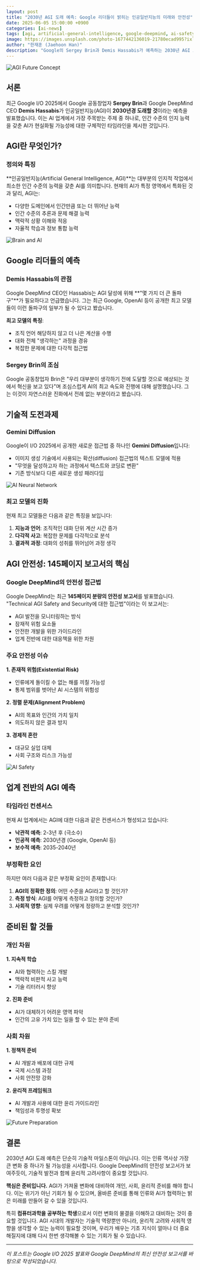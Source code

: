 ```yaml
---
layout: post
title: "2030년 AGI 도래 예측: Google 리더들이 밝히는 인공일반지능의 미래와 안전성"
date: 2025-06-05 15:00:00 +0900
categories: [ai-news]
tags: [agi, artificial-general-intelligence, google-deepmind, ai-safety, demis-hassabis, sergey-brin]
image: https://images.unsplash.com/photo-1677442136019-21780ecad995?ixlib=rb-4.0.3&ixid=M3wxMjA3fDB8MHxwaG90by1wYWdlfHx8fGVufDB8fHx8fA%3D%3D&auto=format&fit=crop&w=1000&q=80
author: "한재훈 (Jaehoon Han)"
description: "Google의 Sergey Brin과 Demis Hassabis가 예측하는 2030년 AGI 도래와 함께 우려가 제기된 안전성 이슈들을 분석합니다."
---
```


![AGI Future Concept](https://images.unsplash.com/photo-1677442136019-21780ecad995?ixlib=rb-4.0.3&ixid=M3wxMjA3fDB8MHxwaG90by1wYWdlfHx8fGVufDB8fHx8fA%3D%3D&auto=format&fit=crop&w=1000&q=80)

## 서론

최근 Google I/O 2025에서 Google 공동창업자 **Sergey Brin**과 Google DeepMind CEO **Demis Hassabis**가 인공일반지능(AGI)이 **2030년경 도래할 것**이라는 예측을 발표했습니다. 이는 AI 업계에서 가장 주목받는 주제 중 하나로, 인간 수준의 인지 능력을 갖춘 AI가 현실화될 가능성에 대한 구체적인 타임라인을 제시한 것입니다.

## AGI란 무엇인가?

### 정의와 특징

**인공일반지능(Artificial General Intelligence, AGI)**는 대부분의 인지적 작업에서 최소한 인간 수준의 능력을 갖춘 AI를 의미합니다. 현재의 AI가 특정 영역에서 특화된 것과 달리, AGI는:

- 다양한 도메인에서 인간만큼 또는 더 뛰어난 능력
- 인간 수준의 추론과 문제 해결 능력
- 맥락적 상황 이해와 적응
- 자율적 학습과 정보 통합 능력

![Brain and AI](https://images.unsplash.com/photo-1559757148-5c350d0d3c56?ixlib=rb-4.0.3&ixid=M3wxMjA3fDB8MHxwaG90by1wYWdlfHx8fGVufDB8fHx8fA%3D%3D&auto=format&fit=crop&w=800&q=80)

## Google 리더들의 예측

### Demis Hassabis의 관점

Google DeepMind CEO인 Hassabis는 AGI 달성에 위해 **"몇 가지 더 큰 돌파구"**가 필요하다고 언급했습니다. 그는 최근 Google, OpenAI 등이 공개한 최고 모델들이 이런 돌파구의 일부가 될 수 있다고 봤습니다.

**최고 모델의 특징**:
- 조직 언어 해당하지 않고 더 나은 계산을 수행
- 대화 전체 "생각하는" 과정을 경유
- 복잡한 문제에 대한 다각적 접근법

### Sergey Brin의 조심

Google 공동창업자 Brin은 "우리 대부분이 생각하기 전에 도달할 것으로 예상되는 것에서 혁신을 보고 있다"며 조심스럽게 AI의 최고 속도와 진행에 대해 설명했습니다. 그는 이것이 자연스러운 진화에서 전례 없는 부분이라고 봤습니다.

## 기술적 도전과제

### Gemini Diffusion

Google이 I/O 2025에서 공개한 새로운 접근법 중 하나인 **Gemini Diffusion**입니다:

- 이미지 생성 기술에서 사용되는 확산(diffusion) 접근법의 텍스트 모델에 적용
- "무엇을 달성하고자 하는 과정에서 텍스트와 코딩로 변환"
- 기존 방식보다 다른 새로운 생성 패러다임

![AI Neural Network](https://images.unsplash.com/photo-1507146426996-ef05306b995a?ixlib=rb-4.0.3&ixid=M3wxMjA3fDB8MHxwaG90by1wYWdlfHx8fGVufDB8fHx8fA%3D%3D&auto=format&fit=crop&w=800&q=80)

### 최고 모델의 진화

현재 최고 모델들은 다음과 같은 특징을 보입니다:

1. **지능과 언어**: 조직적인 대화 단위 계산 시간 증가
2. **다각적 사고**: 복잡한 문제를 다각적으로 분석
3. **결과적 과정**: 대화의 성취를 뛰어넘어 과정 생각

## AGI 안전성: 145페이지 보고서의 핵심

### Google DeepMind의 안전성 접근법

Google DeepMind는 최근 **145페이지 분량의 안전성 보고서**를 발표했습니다. "Technical AGI Safety and Security에 대한 접근법"이라는 이 보고서는:

- AGI 발전을 모니터링하는 방식
- 잠재적 위험 요소들
- 안전한 개발을 위한 가이드라인
- 업계 전반에 대한 대응책을 위한 차원

### 주요 안전성 이슈

**1. 존재적 위험(Existential Risk)**
- 인류에게 돌이킬 수 없는 해를 끼칠 가능성
- 통제 범위를 벗어난 AI 시스템의 위험성

**2. 정렬 문제(Alignment Problem)**
- AI의 목표와 인간의 가치 일치
- 의도하지 않은 결과 방지

**3. 경제적 혼란**
- 대규모 실업 대체
- 사회 구조와 리스크 가능성

![AI Safety](https://images.unsplash.com/photo-1485827404703-89b55fcc595e?ixlib=rb-4.0.3&ixid=M3wxMjA3fDB8MHxwaG90by1wYWdlfHx8fGVufDB8fHx8fA%3D%3D&auto=format&fit=crop&w=800&q=80)

## 업계 전반의 AGI 예측

### 타임라인 컨센서스

현재 AI 업계에서는 AGI에 대한 다음과 같은 컨센서스가 형성되고 있습니다:

- **낙관적 예측**: 2-3년 후 (극소수)
- **인공적 예측**: 2030년경 (Google, OpenAI 등)
- **보수적 예측**: 2035-2040년

### 부정확한 요인

하지만 여러 다음과 같은 부정확 요인이 존재합니다:

1. **AGI의 정확한 정의**: 어떤 수준을 AGI라고 할 것인가?
2. **측정 방식**: AGI를 어떻게 측정하고 정의할 것인가?
3. **사회적 영향**: 실제 우려를 어떻게 정량하고 분석할 것인가?

## 준비된 할 것들

### 개인 차원

**1. 지속적 학습**
- AI와 협력하는 스킬 개발
- 맥락적 비판적 사고 능력
- 기술 리터러시 향상

**2. 진화 준비**
- AI가 대체하기 어려운 영역 파악
- 인간의 고유 가치 있는 일을 할 수 있는 분야 준비

### 사회 차원

**1. 정책적 준비**
- AI 개발과 배포에 대한 규제
- 국제 시스템 과정
- 사회 안전망 강화

**2. 윤리적 프레임워크**
- AI 개발과 사용에 대한 윤리 가이드라인
- 책임성과 투명성 확보

![Future Preparation](https://images.unsplash.com/photo-1451187580459-43490279c0fa?ixlib=rb-4.0.3&ixid=M3wxMjA3fDB8MHxwaG90by1wYWdlfHx8fGVufDB8fHx8fA%3D%3D&auto=format&fit=crop&w=800&q=80)

## 결론

2030년 AGI 도래 예측은 단순히 기술적 마일스톤이 아닙니다. 이는 인류 역사상 가장 큰 변화 중 하나가 될 가능성을 시사합니다. Google DeepMind의 안전성 보고서가 보여주듯이, 기술적 발전과 함께 윤리적 고려사항이 중요할 것입니다.

**핵심은 준비입니다.** AGI가 가져올 변화에 대비하여 개인, 사회, 윤리적 준비를 해야 합니다. 이는 위기가 아닌 기회가 될 수 있으며, 올바른 준비를 통해 인류와 AI가 협력하는 밝은 미래를 만들어 갈 수 있을 것입니다.

특히 **컴퓨터과학을 공부하는 학생**으로서 이런 변화의 물결을 이해하고 대비하는 것이 중요할 것입니다. AGI 시대의 개발자는 기술적 역량뿐만 아니라, 윤리적 고려와 사회적 영향을 생각할 수 있는 능력이 필요할 것이며, 우리가 배우는 기초 지식이 얼마나 더 중요해질지에 대해 다시 한번 생각해볼 수 있는 기회가 될 수 있습니다.

---

*이 포스트는 Google I/O 2025 발표와 Google DeepMind의 최신 안전성 보고서를 바탕으로 작성되었습니다.*